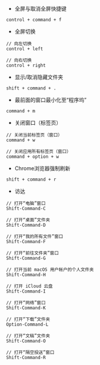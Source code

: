 + 全屏与取消全屏快捷键

```shell
control + command + f
```

+ 全屏切换

```shell
// 向左切换
control + left

// 向右切换
control + right
```

+ 显示/取消隐藏文件夹

```shell
shift + command + .
```

+ 最前面的窗口最小化至“程序坞”

```shell
command + m
```

+ 关闭窗口（标签页）

```shell
// 关闭当前标签页（窗口）
command + w

// 关闭应用所有标签页（窗口）
command + option + w
```

+ Chrome浏览器强制刷新

```shell
shift + command + r
```

+ 访达

```shell
// 打开“电脑”窗口
Shift-Command-C	

// 打开“桌面”文件夹
Shift-Command-D

// 打开“我的所有文件”窗口
Shift-Command-F	

// 打开“前往文件夹”窗口
Shift-Command-G

// 打开当前 macOS 用户帐户的个人文件夹	
Shift-Command-H	

// 打开 iCloud 云盘
Shift-Command-I	

// 打开“网络”窗口
Shift-Command-K	

// 打开“下载”文件夹
Option-Command-L	

// 打开“文稿”文件夹
Shift-Command-O

// 打开“隔空投送”窗口
Shift-Command-R	
```